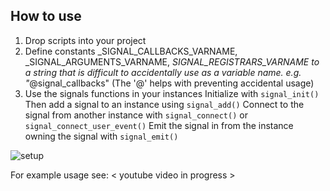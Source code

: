 ## How to use
1) Drop scripts into your project
2) Define constants _SIGNAL_CALLBACKS_VARNAME, _SIGNAL_ARGUMENTS_VARNAME, _SIGNAL_REGISTRARS_VARNAME to a string that is difficult to accidentally use as a variable name.
e.g. "_@signal_callbacks" (The '@' helps with preventing accidental usage)
3) Use the signals functions in your instances
Initialize with `signal_init()`
Then add a signal to an instance using `signal_add()`
Connect to the signal from another instance with `signal_connect()` or `signal_connect_user_event()`
Emit the signal in from the instance owning the signal with `signal_emit()`

![setup](https://github.com/user-attachments/assets/bb22e735-876e-4074-9798-bd79ace6fea8)

For example usage see: < youtube video in progress >
